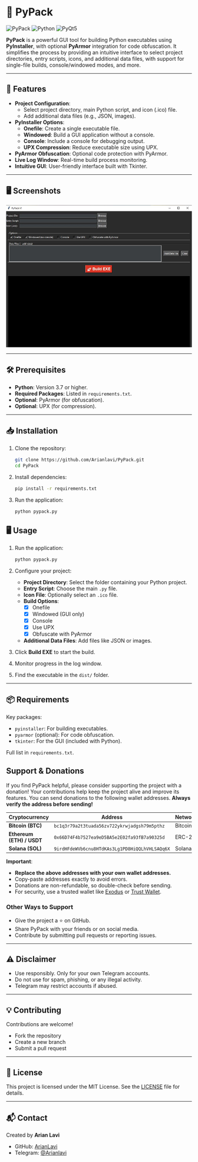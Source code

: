 
# 🐍 PyPack
![PyPack](https://img.shields.io/badge/Status-Active-brightgreen)
![Python](https://img.shields.io/badge/Python-3.10+-blue)
![PyQt5](https://img.shields.io/badge/PyQt5-GUI-lightgrey)

**PyPack** is a powerful GUI tool for building Python executables using **PyInstaller**, with optional **PyArmor** integration for code obfuscation. It simplifies the process by providing an intuitive interface to select project directories, entry scripts, icons, and additional data files, with support for single-file builds, console/windowed modes, and more.

---

## 🚀 Features

- **Project Configuration**:
  - Select project directory, main Python script, and icon (.ico) file.
  - Add additional data files (e.g., JSON, images).
- **PyInstaller Options**:
  - **Onefile**: Create a single executable file.
  - **Windowed**: Build a GUI application without a console.
  - **Console**: Include a console for debugging output.
  - **UPX Compression**: Reduce executable size using UPX.
- **PyArmor Obfuscation**: Optional code protection with PyArmor.
- **Live Log Window**: Real-time build process monitoring.
- **Intuitive GUI**: User-friendly interface built with Tkinter.

---
## 🖥️ Screenshots

![App Screenshot](screenshot.png)

---
## 🛠 Prerequisites

- **Python**: Version 3.7 or higher.
- **Required Packages**: Listed in `requirements.txt`.
- **Optional**: PyArmor (for obfuscation).
- **Optional**: UPX (for compression).

---

## 📥 Installation

1. Clone the repository:
   ```bash
   git clone https://github.com/Arianlavi/PyPack.git
   cd PyPack

2. Install dependencies:
	```bash
	pip install -r requirements.txt
	```
3. Run the application:
	```bash
	python pypack.py
	```



## 🖥 Usage

1. Run the application:
   ```bash
   python pypack.py
   ```

2. Configure your project:
   - **Project Directory**: Select the folder containing your Python project.
   - **Entry Script**: Choose the main `.py` file.
   - **Icon File**: Optionally select an `.ico` file.
   - **Build Options**:
     - [x] Onefile
     - [x] Windowed (GUI only)
     - [x] Console
     - [x] Use UPX
     - [x] Obfuscate with PyArmor
   - **Additional Data Files**: Add files like JSON or images.

3. Click **Build EXE** to start the build.

4. Monitor progress in the log window.

5. Find the executable in the `dist/` folder.

---

## 📦 Requirements

Key packages:
- `pyinstaller`: For building executables.
- `pyarmor` (optional): For code obfuscation.
- `tkinter`: For the GUI (included with Python).

Full list in `requirements.txt`.




## Support & Donations
If you find PyPack helpful, please consider supporting the project with a donation! Your contributions help keep the project alive and improve its features.
You can send donations to the following wallet addresses. **Always verify the address before sending!**

| Cryptocurrency | Address | Network |
|---------------|---------|---------|
| **Bitcoin (BTC)** | `bc1q3r79a2t3tuada56zv722ykrwjadgsh79m5pthz` | Bitcoin |
| **Ethereum (ETH) / USDT** | `0x66D74F4b7527ea9eD5BA5e2E02fa93fB7a90325d` | ERC-20 |
| **Solana (SOL)** | `9irdHFdeWVb6cnu8HTdKAs3Lg1PD8HiQQLhVHLSAQq6X` | Solana |

**Important**:
- **Replace the above addresses with your own wallet addresses.**
- Copy-paste addresses exactly to avoid errors.
- Donations are non-refundable, so double-check before sending.
- For security, use a trusted wallet like [Exodus](https://exodus.com) or [Trust Wallet](https://trustwallet.com).

### Other Ways to Support
- Give the project a ⭐ on GitHub.
- Share PyPack with your friends or on social media.
- Contribute by submitting pull requests or reporting issues.

---

## ⚠️ Disclaimer

* Use responsibly. Only for your own Telegram accounts.
* Do not use for spam, phishing, or any illegal activity.
* Telegram may restrict accounts if abused.

---

## 💡 Contributing

Contributions are welcome!

* Fork the repository
* Create a new branch
* Submit a pull request

---

## 📄 License

This project is licensed under the MIT License. See the [LICENSE](LICENSE) file for details.

---

## 📬 Contact

Created by **Arian Lavi**

* GitHub: [ArianLavi](https://github.com/arianlavi)
* Telegram: [@Arianlavi](https://t.me/Arianlvi)
